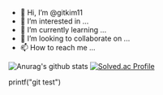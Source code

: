 - 👋 Hi, I’m @gitkim11
- 👀 I’m interested in ...
- 🌱 I’m currently learning ...
- 💞️ I’m looking to collaborate on ...
- 📫 How to reach me ...

![Anurag's github stats](https://github-readme-stats.vercel.app/api?username=gitkim11&show_icons=true&theme=tokyonight)
[![Solved.ac Profile](http://mazassumnida.wtf/api/v2/generate_badge?boj=pyemsmqf)](https://solved.ac/pyemsmqf/)


<!---
gitkim11/gitkim11 is a ✨ special ✨ repository because its `README.md` (this file) appears on your GitHub profile.
You can click the Preview link to take a look at your changes.
--->

printf("git test")
